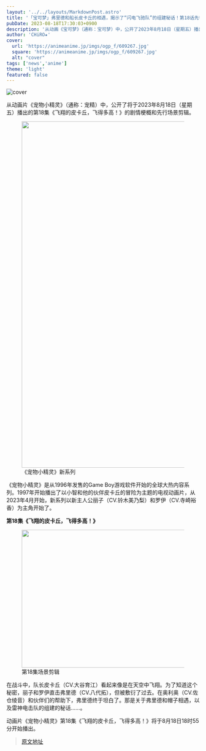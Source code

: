 ```yaml
---
layout: '../../layouts/MarkdownPost.astro'
title: '「宝可梦」弗里德和船长皮卡丘的相遇，揭示了“闪电飞驰队”的组建秘话！第18话先行剧照'
pubDate: 2023-08-18T17:30:03+0900
description: '从动画《宝可梦》（通称：宝可梦）中，公开了2023年8月18日（星期五）播出的第18话“飞翔的皮卡丘，飞得多高！”的剧情概要和先行剧照。'
author: 'CHiRO★'
cover:
  url: 'https://animeanime.jp/imgs/ogp_f/609267.jpg'
  square: 'https://animeanime.jp/imgs/ogp_f/609267.jpg'
  alt: "cover"
tags: ['news','anime']
theme: 'light'
featured: false
---
```


![cover](https://animeanime.jp/imgs/ogp_f/609267.jpg)

<p>从动画片《宠物小精灵》（通称：宠精）中，公开了将于2023年8月18日（星期五）播出的第18集《飞翔的皮卡丘，飞得多高！》的剧情梗概和先行场景剪辑。</p><figure class="ctms-editor-image"><img src="https://animeanime.jp/imgs/zoom/609266.jpg" class="inline-article-image" width="640" height="904"><figcaption>《宠物小精灵》新系列</figcaption></figure><p>《宠物小精灵》是从1996年发售的Game Boy游戏软件开始的全球大热内容系列。1997年开始播出了以小智和他的伙伴皮卡丘的冒险为主题的电视动画片，从2023年4月开始，新系列以新主人公丽子（CV.铃木美乃梨）和罗伊（CV.寺崎裕香）为主角开始了。</p><p><b>第18集《飞翔的皮卡丘，飞得多高！》</b></p><figure class="ctms-editor-image"><img src="https://animeanime.jp/imgs/zoom/609265.jpg" class="inline-article-image" width="640" height="360"><figcaption>第18集场景剪辑</figcaption></figure><p>在战斗中，队长皮卡丘（CV.大谷育江）看起来像是在天空中飞翔。为了知道这个秘密，丽子和罗伊直击弗里德（CV.八代拓），但被敷衍了过去。在奥利奥（CV.佐仓绫音）和伙伴们的帮助下，弗里德终于坦白了。那是关于弗里德和帽子相遇，以及雷神电击队的组建的秘话……。</p><p>动画片《宠物小精灵》第18集《飞翔的皮卡丘，飞得多高！》将于8月18日18时55分开始播出。</p>

>[原文地址](https://animeanime.jp/article/2023/08/18/79345.html)  